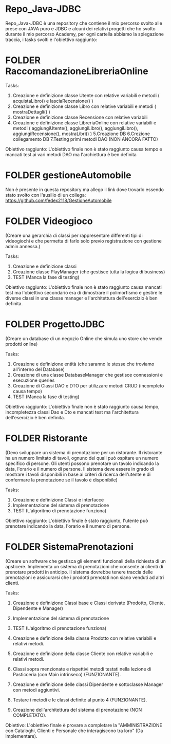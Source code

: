 # Repo_Java-JDBC 
Repo_Java-JDBC è una repository che contiene il mio percorso svolto alle prese con JAVA puro e JDBC e alcuni dei relativi progetti che ho svolto durante il mio percorso Academy, per ogni cartella abbiamo la spiegazione traccia, i tasks svolti e l'obiettivo raggiunto:

# FOLDER RaccomandazioneLibreriaOnline
Tasks: 

1. Creazione e definizione classe Utente con relative variabili e metodi ( acquistaLibro() e lasciaRecensione() )
2. Creazione e definizione classe Libro con relative variabili e metodi ( mostraDettagli() )
3. Creazione e definizione classe Recensione con relative variabili
4. Creazione e definizione classe LibreriaOnline con relative variabili e metodi ( aggiungiUtente(), aggiungiLibro(), aggiungiLibro(), aggiungiRecensione(), mostraLibri() )
5.Creazione DB
6.Crezione collegamento DB
7.Testing primi metodi DAO (NON ANCORA FATTO)

Obiettivo raggiunto: L'obiettivo finale non è stato raggiunto causa tempo e mancati test ai vari metodi DAO ma l'archiettura è ben definita

# FOLDER gestioneAutomobile
Non è presente in questa repository ma allego il link dove trovarlo essendo stato svolto con l'ausilio di un collega: https://github.com/fedex2118/GestioneAutomobile

# FOLDER Videogioco 
(Creare una gerarchia di classi per rappresentare differenti tipi di videogiochi e che permetta di farlo solo previo registrazione con gestione admin annessa.)

Tasks: 

1. Creazione e definizione classi
2. Creazione classe PlayManager (che gestisce tutta la logica di business)
3. TEST (Manca la fase di testing)

Obiettivo raggiunto: L'obiettivo finale non è stato raggiunto causa mancati test ma l'obiettivo secondario era di dimostrare il polimorfismo e gestire le diverse classi in una classe manager e l'architettura dell'esercizio è ben definita.

# FOLDER ProgettoJDBC
(Creare un database di un negozio Online che simula uno store che vende prodotti online)

Tasks: 

1. Creazione e definizione entità (che saranno le stesse che troviamo all'interno del Database)
2. Creazione di una classe DatabaseManager che gestisce connessioni e esecuzione queries
3. Creazione di Classi DAO e DTO per utilizzare metodi CRUD (incompleto causa tempo)
4. TEST (Manca la fase di testing)

Obiettivo raggiunto: L'obiettivo finale non è stato raggiunto causa tempo, incompletezza classi Dao e Dto e mancati test ma l'architettura dell'esercizio è ben definita.

# FOLDER Ristorante
(Devo sviluppare un sistema di prenotazione per un ristorante. Il ristorante ha un numero limitato di tavoli, ognuno dei quali può ospitare un numero specifico di persone. Gli utenti possono prenotare un tavolo indicando la data, l'orario e il numero di persone. Il sistema deve essere in grado di mostrare i tavoli disponibili in base ai criteri di ricerca dell'utente e di confermare la prenotazione se il tavolo è disponibile)

Tasks: 

1. Creazione e definizione Classi e interfacce
2. Implementazione del sistema di prenotazione
3. TEST (L'algoritmo di prenotazione funziona)

Obiettivo raggiunto: L'obiettivo finale è stato raggiunto, l'utente può prenotare indicando la data, l'orario e il numero di persone.

# FOLDER SistemaPrenotazioni
(Creare un software che gestisca gli elementi funzionali della richiesta di un apsticere. Implementa un sistema di prenotazioni che consente ai clienti di prenotare prodotti in anticipo. Il sistema dovrebbe tenere traccia delle prenotazioni e assicurarsi che i prodotti prenotati non siano venduti ad altri clienti.

Tasks: 

1. Creazione e definizione Classi base e Classi derivate (Prodotto, Cliente, Dipendente e Manager)
2. Implementazione del sistema di prenotazione
3. TEST (L'algoritmo di prenotazione funziona)

1. Creazione e definizione della classe Prodotto con relative variabili e relativi metodi.
2. Creazione e definizione della classe Cliente con relative variabili e relativi metodi.
3. Classi sopra menzionate e rispettivi metodi testati nella lezione di Pasticceria (con Main intrinseco) (FUNZIONANTE).
4. Creazione e definizione delle classi Dipendente e sottoclasse Manager con metodi aggiuntivi.
5. Testare i metodi e le classi definite al punto 4 (FUNZIONANTE).
6. Creazione dell'architettura del sistema di prenotazione (NON COMPLETATO).


Obiettivo: L'obiettivo finale è provare a completare la "AMMINISTRAZIONE con Cataloghi, Clienti e Personale che interagiscono tra loro" (Da implementare).

